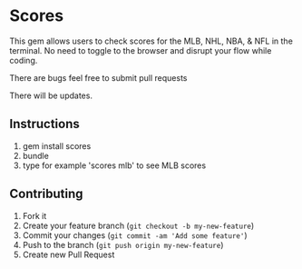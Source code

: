 # Scores

This gem allows users to check scores for the MLB, NHL, NBA, & NFL in the terminal. No need to toggle to the browser and disrupt your flow while coding.

There are bugs feel free to submit pull requests

There will be updates.

## Instructions

1. gem install scores
2. bundle
3. type for example 'scores mlb' to see MLB scores 

## Contributing

1. Fork it
2. Create your feature branch (`git checkout -b my-new-feature`)
3. Commit your changes (`git commit -am 'Add some feature'`)
4. Push to the branch (`git push origin my-new-feature`)
5. Create new Pull Request
